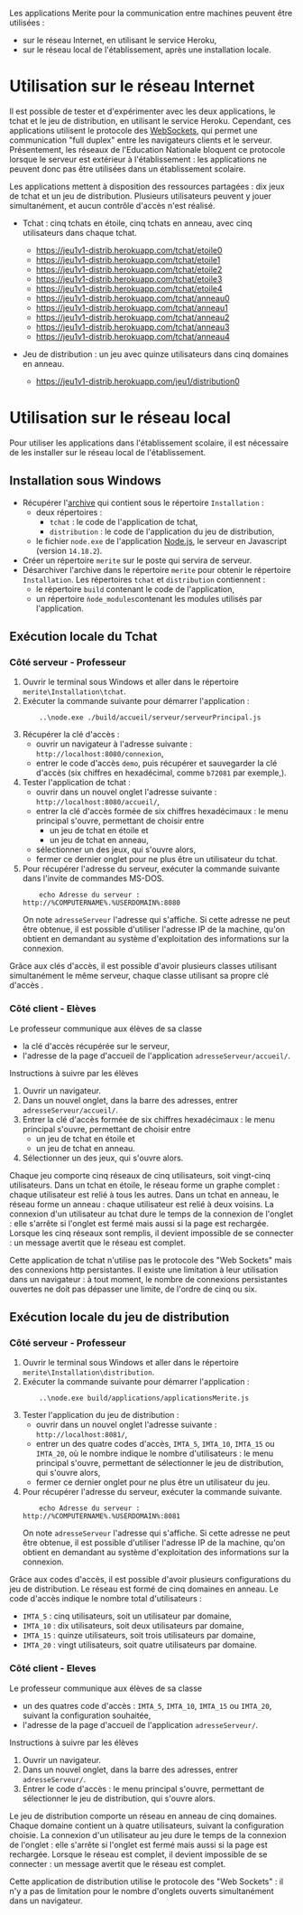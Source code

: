 Les applications Merite pour la communication entre machines peuvent être utilisées :
- sur le réseau Internet, en utilisant le service Heroku,
- sur le réseau local de l'établissement, après une installation locale.

# Utilisation sur le réseau Internet

Il est possible de tester et d'expérimenter avec les deux applications, le tchat et le jeu de distribution, en utilisant le service Heroku. Cependant, ces applications utilisent le protocole des [WebSockets](https://fr.wikipedia.org/wiki/WebSocket), qui permet une communication "full duplex" entre les navigateurs clients et le serveur. Présentement, les réseaux de l'Education Nationale bloquent ce protocole lorsque le serveur est extérieur à l'établissement : les applications ne peuvent donc pas être utilisées dans un établissement scolaire.

Les applications mettent à disposition des ressources partagées : dix jeux de tchat et un jeu de distribution. Plusieurs utilisateurs peuvent y jouer simultanément, et aucun contrôle d'accès n'est réalisé. 

- Tchat : cinq tchats en étoile, cinq tchats en anneau, avec cinq utilisateurs dans chaque tchat.
  - https://jeu1v1-distrib.herokuapp.com/tchat/etoile0
  - https://jeu1v1-distrib.herokuapp.com/tchat/etoile1
  - https://jeu1v1-distrib.herokuapp.com/tchat/etoile2
  - https://jeu1v1-distrib.herokuapp.com/tchat/etoile3
  - https://jeu1v1-distrib.herokuapp.com/tchat/etoile4
  - https://jeu1v1-distrib.herokuapp.com/tchat/anneau0
  - https://jeu1v1-distrib.herokuapp.com/tchat/anneau1
  - https://jeu1v1-distrib.herokuapp.com/tchat/anneau2
  - https://jeu1v1-distrib.herokuapp.com/tchat/anneau3
  - https://jeu1v1-distrib.herokuapp.com/tchat/anneau4
  
- Jeu de distribution : un jeu avec quinze utilisateurs dans cinq domaines en anneau.
  - https://jeu1v1-distrib.herokuapp.com/jeu1/distribution0

# Utilisation sur le réseau local

Pour utiliser les applications dans l'établissement scolaire, il est nécessaire de les installer sur le réseau local de l'établissement.

## Installation sous Windows

- Récupérer l'[archive](https://cloud.imt-atlantique.fr/index.php/s/mDt3ksxeNHYgxCy) qui contient sous le répertoire `Installation` : 
  - deux répertoires :
    - `tchat` : le code de l'application de tchat,
    - `distribution` : le code de l'application du jeu de distribution,
  -  le fichier `node.exe` de l'application [Node.js](https://fr.wikipedia.org/wiki/Node.js), le serveur en Javascript (version `14.18.2`).
- Créer un répertoire `merite` sur le poste qui servira de serveur.
- Désarchiver l'archive dans le répertoire `merite` pour obtenir le répertoire `Installation`. Les répertoires `tchat` et `distribution` contiennent :
  - le répertoire `build` contenant le code de l'application,
  - un répertoire `ǹode_modules`contenant les modules utilisés par l'application.

## Exécution locale du Tchat 

### Côté serveur - Professeur

1. Ouvrir le terminal sous Windows et aller dans le répertoire `merite\Installation\tchat`.
2. Exécuter la commande suivante pour démarrer l'application :
    ```
        ..\node.exe ./build/accueil/serveur/serveurPrincipal.js
    ```
3. Récupérer la clé d'accès :  
   - ouvrir un navigateur à l'adresse suivante : `http://localhost:8080/connexion`,
   - entrer le code d'accès `demo`, puis récupérer et sauvegarder la clé d'accès (six chiffres en hexadécimal, comme `b72081` par exemple,).
4. Tester l'application de tchat :
   - ouvrir dans un nouvel onglet l'adresse suivante : `http://localhost:8080/accueil/`,
   - entrer la clé d'accès formée de six chiffres hexadécimaux : le menu principal s'ouvre, permettant de choisir entre 
     - un jeu de tchat en étoile et 
     - un jeu de tchat en anneau,
   - sélectionner un des jeux, qui s'ouvre alors,
   - fermer ce dernier onglet pour ne plus être un utilisateur du tchat.
5. Pour récupérer l'adresse du serveur, exécuter la commande suivante dans l'invite de commandes MS-DOS.
    ```
        echo Adresse du serveur : http://%COMPUTERNAME%.%USERDOMAIN%:8080
    ```
    On note `adresseServeur` l'adresse qui s'affiche. Si cette adresse ne peut être obtenue, il est possible d'utiliser l'adresse IP de la machine, qu'on obtient en demandant au système d'exploitation des informations sur la connexion.

Grâce aux clés d'accès, il est possible d'avoir plusieurs classes utilisant simultanément le même serveur, chaque classe utilisant sa propre clé d'accès . 

### Côté client - Elèves

Le professeur communique aux élèves de sa classe 
- la clé d'accès récupérée sur le serveur, 
- l'adresse de la page d'accueil de l'application `adresseServeur/accueil/`.

Instructions à suivre par les élèves
1. Ouvrir un navigateur.
2. Dans un nouvel onglet, dans la barre des adresses, entrer `adresseServeur/accueil/`.
3. Entrer la clé d'accès formée de six chiffres hexadécimaux : le menu principal s'ouvre, permettant de choisir entre 
   - un jeu de tchat en étoile et 
   - un jeu de tchat en anneau.
4. Sélectionner un des jeux, qui s'ouvre alors.

Chaque jeu comporte cinq réseaux de cinq utilisateurs, soit vingt-cinq utilisateurs. Dans un tchat en étoile, le réseau forme un graphe complet : chaque utilisateur est relié à tous les autres. Dans un tchat en anneau, le réseau forme un anneau : chaque utilisateur est relié à deux voisins. La connexion d'un utilisateur au tchat dure le temps de la connexion de l'onglet : elle s'arrête si l'onglet est fermé mais aussi si la page est rechargée. Lorsque les cinq réseaux sont remplis, il devient impossible de se connecter : un message avertit que le réseau est complet.  
   
Cette application de tchat n'utilise pas le protocole des "Web Sockets" mais des connexions http persistantes. Il existe une limitation à leur utilisation dans un navigateur : à tout moment, le nombre de connexions persistantes ouvertes ne doit pas dépasser une limite, de l'ordre de cinq ou six. 

## Exécution locale du jeu de distribution

### Côté serveur - Professeur

1. Ouvrir le terminal sous Windows et aller dans le répertoire `merite\Installation\distribution`.
2. Exécuter la commande suivante pour démarrer l'application :
    ```
        ..\node.exe build/applications/applicationsMerite.js
    ```
3. Tester l'application du jeu de distribution :
   - ouvrir dans un nouvel onglet l'adresse suivante : `http://localhost:8081/`,
   - entrer un des quatre codes d'accès, `IMTA_5`, `IMTA_10`, `IMTA_15` ou `IMTA_20`, où le nombre indique le nombre d'utilisateurs : le menu principal s'ouvre, permettant de sélectionner le jeu de distribution, qui s'ouvre alors,
   - fermer ce dernier onglet pour ne plus être un utilisateur du jeu.
5. Pour récupérer l'adresse du serveur, exécuter la commande suivante.
    ```
        echo Adresse du serveur : http://%COMPUTERNAME%.%USERDOMAIN%:8081
    ```
    On note `adresseServeur` l'adresse qui s'affiche. Si cette adresse ne peut être obtenue, il est possible d'utiliser l'adresse IP de la machine, qu'on obtient en demandant au système d'exploitation des informations sur la connexion.

Grâce aux codes d'accès, il est possible d'avoir plusieurs configurations du jeu de distribution. Le réseau est formé de cinq domaines en anneau. Le code d'accès indique le nombre total d'utilisateurs :
- `IMTA_5` : cinq utilisateurs, soit un utilisateur par domaine,
- `IMTA_10` : dix utilisateurs, soit deux utilisateurs par domaine,
- `IMTA_15` : quinze utilisateurs, soit trois utilisateurs par domaine,
- `IMTA_20` : vingt utilisateurs, soit quatre utilisateurs par domaine.

### Côté client - Eleves

Le professeur communique aux élèves de sa classe 
- un des quatres code d'accès : `IMTA_5`, `IMTA_10`, `IMTA_15` ou `IMTA_20`, suivant la configuration souhaitée, 
- l'adresse de la page d'accueil de l'application `adresseServeur/`.

Instructions à suivre par les élèves  
1. Ouvrir un navigateur.
2. Dans un nouvel onglet, dans la barre des adresses, entrer `adresseServeur/`.
3. Entrer le code d'accès : le menu principal s'ouvre, permettant de sélectionner le jeu de distribution, qui s'ouvre alors.

Le jeu de distribution comporte un réseau en anneau de cinq domaines. Chaque domaine contient un à quatre utilisateurs, suivant la configuration choisie. La connexion d'un utilisateur au jeu dure le temps de la connexion de l'onglet : elle s'arrête si l'onglet est fermé mais aussi si la page est rechargée. Lorsque le réseau est complet, il devient impossible de se connecter : un message avertit que le réseau est complet.  

Cette application de distribution utilise le protocole des "Web Sockets" : il n'y a pas de limitation pour le nombre d'onglets ouverts simultanément dans un navigateur.